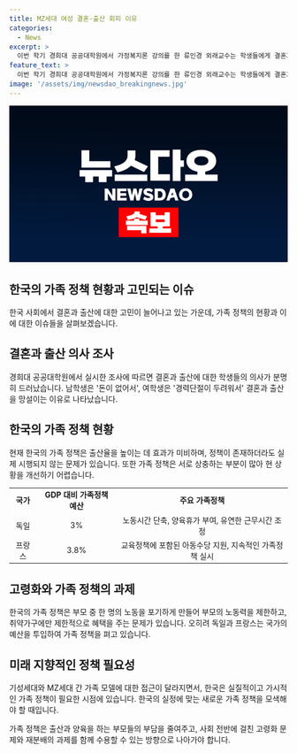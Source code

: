 ```yaml
---
title: MZ세대 여성 결혼·출산 회피 이유
categories:
  - News
excerpt: >
  이번 학기 경희대 공공대학원에서 가정복지론 강의를 한 류인경 외래교수는 학생들에게 결혼과 출산 의향을 조사한 결과를 발표했다. 조사 결과 학생 중 약 70%가 결혼을 희망하며, 다수의 학생이 경력 단절과 가부장적 위치, 커리어와 출산의 어려움 등을 이유로 결혼과 출산을 꺼린다고 밝혔다. 한국의 가족 정책 문제와 OECD 국가들의 가족 정책 사례를 비교하며 한국의 현실에 맞는 지속 가능한 정책을 모색해야 한다는 내용을 담고 있다. 부족한 담론 형성과 상충하는 정책 등을 보완해야 한다는 주장을 전하고 있다.
feature_text: >
  이번 학기 경희대 공공대학원에서 가정복지론 강의를 한 류인경 외래교수는 학생들에게 결혼과 출산 의향을 조사한 결과를 발표했다. 조사 결과 학생 중 약 70%가 결혼을 희망하며, 다수의 학생이 경력 단절과 가부장적 위치, 커리어와 출산의 어려움 등을 이유로 결혼과 출산을 꺼린다고 밝혔다. 한국의 가족 정책 문제와 OECD 국가들의 가족 정책 사례를 비교하며 한국의 현실에 맞는 지속 가능한 정책을 모색해야 한다는 내용을 담고 있다. 부족한 담론 형성과 상충하는 정책 등을 보완해야 한다는 주장을 전하고 있다.
image: '/assets/img/newsdao_breakingnews.jpg'
---
```


<p><img src="/assets/img/newsdao_breakingnews.jpg" alt="firstkoreanews 속보" /></p>

<h2 data-ke-size="size26">한국의 가족 정책 현황과 고민되는 이슈</h2>

<p data-ke-size="size16">한국 사회에서 결혼과 출산에 대한 고민이 늘어나고 있는 가운데, 가족 정책의 현황과 이에 대한 이슈들을 살펴보겠습니다.</p>

<h2 data-ke-size="size24">결혼과 출산 의사 조사</h2>

<p data-ke-size="size16">경희대 공공대학원에서 실시한 조사에 따르면 결혼과 출산에 대한 학생들의 의사가 분명히 드러났습니다. 남학생은 '돈이 없어서', 여학생은 '경력단절이 두려워서' 결혼과 출산을 망설이는 이유로 나타났습니다.</p>

<h2 data-ke-size="size24">한국의 가족 정책 현황</h2>

<p data-ke-size="size16">현재 한국의 가족 정책은 출산율을 높이는 데 효과가 미비하며, 정책이 존재하더라도 실제 시행되지 않는 문제가 있습니다. 또한 가족 정책은 서로 상충하는 부분이 많아 현 상황을 개선하기 어렵습니다.</p>

<table>
    <tr>
        <td style="text-align: center; height: 17px;"><b>국가</b></td>
        <td style="text-align: center; height: 17px;"><b>GDP 대비 가족정책 예산</b></td>
        <td style="text-align: center; height: 17px;"><b>주요 가족정책</b></td>
    </tr>
    <tr>
        <td style="text-align: center; height: 17px;">독일</td>
        <td style="text-align: center; height: 17px;">3%</td>
        <td style="text-align: center; height: 17px;">노동시간 단축, 양육휴가 부여, 유연한 근무시간 조정</td>
    </tr>
    <tr>
        <td style="text-align: center; height: 17px;">프랑스</td>
        <td style="text-align: center; height: 17px;">3.8%</td>
        <td style="text-align: center; height: 17px;">교육정책에 포함된 아동수당 지원, 지속적인 가족정책 실시</td>
    </tr>
</table>

<h2 data-ke-size="size24">고령화와 가족 정책의 과제</h2>

<p data-ke-size="size16">한국의 가족 정책은 부모 중 한 명의 노동을 포기하게 만들어 부모의 노동력을 제한하고, 취약가구에만 제한적으로 혜택을 주는 문제가 있습니다. 오히려 독일과 프랑스는 국가의 예산을 투입하여 가족 정책을 펴고 있습니다.</p>

<h2 data-ke-size="size24">미래 지향적인 정책 필요성</h2>

<p data-ke-size="size16">기성세대와 MZ세대 간 가족 모델에 대한 접근이 달라지면서, 한국은 실질적이고 가시적인 가족 정책이 필요한 시점에 있습니다. 한국의 실정에 맞는 새로운 가족 정책을 모색해야 할 때입니다.</p>

<p data-ke-size="size16">가족 정책은 출산과 양육을 하는 부모들의 부담을 줄여주고, 사회 전반에 걸친 고령화 문제와 재분배의 과제를 함께 수용할 수 있는 방향으로 나아가야 합니다.</p>

